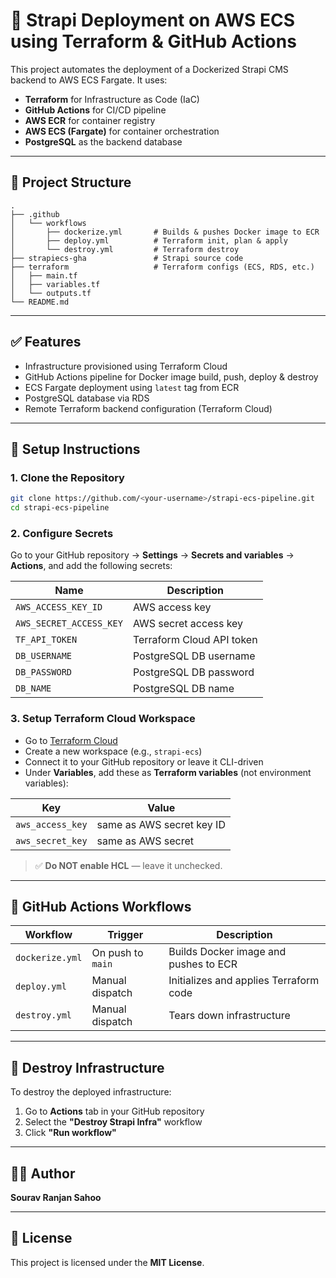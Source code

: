 # 🚀 Strapi Deployment on AWS ECS using Terraform & GitHub Actions

This project automates the deployment of a Dockerized Strapi CMS backend to AWS ECS Fargate. It uses:

- **Terraform** for Infrastructure as Code (IaC)
- **GitHub Actions** for CI/CD pipeline
- **AWS ECR** for container registry
- **AWS ECS (Fargate)** for container orchestration
- **PostgreSQL** as the backend database

---

## 📁 Project Structure

```
.
├── .github
│   └── workflows
│       ├── dockerize.yml       # Builds & pushes Docker image to ECR
│       ├── deploy.yml          # Terraform init, plan & apply
│       └── destroy.yml         # Terraform destroy
├── strapiecs-gha               # Strapi source code
├── terraform                   # Terraform configs (ECS, RDS, etc.)
│   ├── main.tf
│   ├── variables.tf
│   └── outputs.tf
└── README.md
```

---

## ✅ Features

- Infrastructure provisioned using Terraform Cloud
- GitHub Actions pipeline for Docker image build, push, deploy & destroy
- ECS Fargate deployment using `latest` tag from ECR
- PostgreSQL database via RDS
- Remote Terraform backend configuration (Terraform Cloud)

---

## 🔧 Setup Instructions

### 1. Clone the Repository

```bash
git clone https://github.com/<your-username>/strapi-ecs-pipeline.git
cd strapi-ecs-pipeline
```

### 2. Configure Secrets

Go to your GitHub repository → **Settings** → **Secrets and variables** → **Actions**, and add the following secrets:

| Name                   | Description                      |
|------------------------|----------------------------------|
| `AWS_ACCESS_KEY_ID`    | AWS access key                   |
| `AWS_SECRET_ACCESS_KEY`| AWS secret access key            |
| `TF_API_TOKEN`         | Terraform Cloud API token        |
| `DB_USERNAME`          | PostgreSQL DB username           |
| `DB_PASSWORD`          | PostgreSQL DB password           |
| `DB_NAME`              | PostgreSQL DB name               |

### 3. Setup Terraform Cloud Workspace

- Go to [Terraform Cloud](https://app.terraform.io)
- Create a new workspace (e.g., `strapi-ecs`)
- Connect it to your GitHub repository or leave it CLI-driven
- Under **Variables**, add these as **Terraform variables** (not environment variables):

| Key             | Value                     |
|------------------|---------------------------|
| `aws_access_key` | same as AWS secret key ID |
| `aws_secret_key` | same as AWS secret        |

> ✅ **Do NOT enable HCL** — leave it unchecked.

---

## 🚀 GitHub Actions Workflows

| Workflow         | Trigger           | Description                            |
|------------------|-------------------|----------------------------------------|
| `dockerize.yml`  | On push to `main` | Builds Docker image and pushes to ECR  |
| `deploy.yml`     | Manual dispatch   | Initializes and applies Terraform code |
| `destroy.yml`    | Manual dispatch   | Tears down infrastructure              |

---

## 🧹 Destroy Infrastructure

To destroy the deployed infrastructure:

1. Go to **Actions** tab in your GitHub repository
2. Select the **"Destroy Strapi Infra"** workflow
3. Click **"Run workflow"**

---

## 👨‍💻 Author

**Sourav Ranjan Sahoo**  

---

## 📄 License

This project is licensed under the **MIT License**.